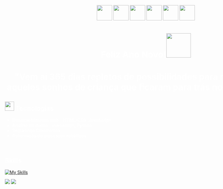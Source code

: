  <div style="background-image: url('icons/background.png'); background-size: cover; background-position: center; color: white; padding: 20px; width: 100vw; height: 100vh; box-sizing: border-box;">
 <p align="center"> 
  <img src="https://cdn.discordapp.com/emojis/1033232218325270568.webp?size=128&animated=true" width="50" height="50" />
  <img src="https://cdn.discordapp.com/emojis/1245636995540058148.webp?size=128&animated=true" width="50" height="50" />
  <img src="https://cdn.discordapp.com/emojis/1245640111551414355.webp?size=128&animated=true" width="50" height="50" />
  <img src="https://cdn.discordapp.com/emojis/1245636995540058148.webp?size=128&animated=true" width="50" height="50" />
  <img src="https://cdn.discordapp.com/emojis/1245637718822617110.webp?size=128&animated=true" width="50" height="50" />
  <img src="https://cdn.discordapp.com/emojis/1033232218325270568.webp?size=128&animated=true" width="50" height="50" />
</p>
  
# <p align="center"> Feliz Ano Novo!<img src="https://cdn.discordapp.com/attachments/1276593333531181160/1322537171579830272/beer14.GIF?ex=67713c39&is=676feab9&hm=2adf5fbb0c6eb2cca6e112cdf15579d5eb0d97d34a3b8829990efd060c6237bc&" width="80px"> 

# <p align="center">"Vem aí 365 dias repletos de possibilidades para realizar todos aqueles sonhos de criança que ficaram para trás no ano passado." 




 ## <img src="https://cdn.discordapp.com/emojis/1233046485378142263.webp?size=128&quality=lossless" width="30px">  Tecnologias
-  **Desenvolvimento web** - **HTML/CSS, JavaScript**
-  **Análise de dados** - **Javascript, Python**
-  **Segurança Cibernética**
-  **Automação de processos robóticos**
<br>

## Skills

[![My Skills](https://skillicons.dev/icons?i=rust,swift,py,js,php,ts,java,css,html,cs,ruby,svelte&perline=4)](https://discordapp.com/users/1145142367821775001)

![](https://github-readme-stats.vercel.app/api?username=vnstreet7&theme=midnight-purple&hide_border=false&include_all_commits=false&count_private=false)
![](https://github-readme-streak-stats.herokuapp.com/?user=vnstreet7&theme=midnight-purple&hide_border=false)
<br>
</div>

## <img src="https://cdn.discordapp.com/emojis/1123800280446812180.gif?size=128&quality=lossless" width="30px"> Como me encontrar:

[![Twitter](https://skillicons.dev/icons?i=twitter)](https://x.com/VN_STREET)
[![Discord](https://skillicons.dev/icons?i=discord)](https://discordapp.com/users/1145142367821775001)

## Projetos
- **Discord-multi-tool**
<img src="https://cdn.discordapp.com/emojis/1207150609351057448.gif?size=128&quality=lossless" width="50px">

<img align="center" alt="GIF" src="https://cdn.discordapp.com/attachments/1276593333531181160/1318750264555208784/a_953f07888eb13825464ad41a9f9ccfd8.gif?ex=676ffba4&is=676eaa24&hm=5f54144c4b15b3b79dd1ff68ec9f7a19b5101dfe4b9f23838f9bc75ff5f1f938&">


<!-- Proudly created with GPRM ( https://gprm.itsvg.in ) -->
